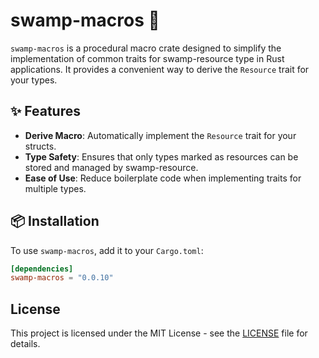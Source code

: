 # swamp-macros  🐊

`swamp-macros` is a procedural macro crate designed to simplify the implementation of common traits for swamp-resource type 
in Rust applications. It provides a convenient way to derive the `Resource` trait for your types.

## ✨ Features

- **Derive Macro**: Automatically implement the `Resource` trait for your structs.
- **Type Safety**: Ensures that only types marked as resources can be stored and managed by swamp-resource.
- **Ease of Use**: Reduce boilerplate code when implementing traits for multiple types.

## 📦 Installation

To use `swamp-macros`, add it to your `Cargo.toml`:

```toml
[dependencies]
swamp-macros = "0.0.10"
```

## License

This project is licensed under the MIT License - see the [LICENSE](LICENSE) file for details.
